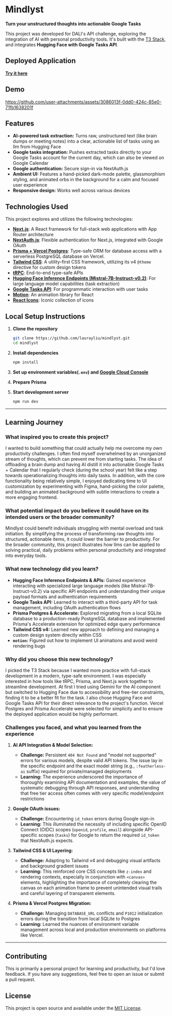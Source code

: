# Mindlyst

**Turn your unstructured thoughts into actionable Google Tasks**

This project was developed for DALI's API challenge, exploring the integration of AI with personal productivity tools. It's built with the [T3 Stack](https://create.t3.gg/), and integrates **Hugging Face with Google Tasks API**.

## Deployed Application

**[Try it here](https://mindlyst.vercel.app/)**

## Demo

https://github.com/user-attachments/assets/3086013f-0dd0-424c-85e0-71fb1638201f


## Features

*   **AI-powered task extraction:** Turns raw, unstructured text (like brain dumps or meeting notes) into a clear, actionable list of tasks using an llm from Hugging Face
*   **Google tasks integration:** Pushes extracted tasks directly to your Google Tasks account for the current day, which can also be viewed on Google Calendar
*   **Google authentication:** Secure sign-in via NextAuth.js
*   **Ambient UI:** Features a hand-picked dark-mode palette, glassmorphism styling, and animated orbs in the background for a calm and focused user experience
*   **Responsive design:** Works well across various devices

## Technologies Used

This project explores and utilizes the following technologies:

*   **[Next.js](https://nextjs.org)**: A React framework for full-stack web applications with App Router architecture
*   **[NextAuth.js](https://next-auth.js.org)**: Flexible authentication for Next.js, integrated with Google OAuth
*   **[Prisma + Vercel Postgres](https://prisma.io)**: Type-safe ORM for database access with a serverless PostgreSQL database on Vercel.
*   **[Tailwind CSS](https://tailwindcss.com)**: A utility-first CSS framework, utilizing its v4 `@theme` directive for custom design tokens
*   **[tRPC](https://trpc.io)**: End-to-end type-safe APIs
*   **[Hugging Face Inference Endpoints (Mistral-7B-Instruct-v0.2)](https://huggingface.co/mistralai/Mistral-7B-Instruct-v0.2)**: For large language model capabilities (task extraction)
*   **[Google Tasks API](https://developers.google.com/tasks)**: For programmatic interaction with user tasks
*   **[Motion](https://motion.dev/)**: An animation library for React
*   **[React Icons](https://react-icons.github.io/react-icons/)**: Iconic collection of icons

## Local Setup Instructions

1.  **Clone the repository**
    ```bash
    git clone https://github.com/laurayliu/mindlyst.git
    cd mindlyst
    ```
2.  **Install dependencies**
    ```bash
    npm install
    ```
3.  **Set up environment variables(`.env`) and [Google Cloud Console](https://console.cloud.google.com/)**

4.  **Prepare Prisma** 
 
5.  **Start development server**
    ```bash
    npm run dev
    ```
    
---

## Learning Journey

### What inspired you to create this project?

I wanted to build something that could actually help me overcome my own productivity challenges. I often find myself overwhelmed by an unorganized stream of thoughts, which can prevent me from starting tasks. The idea of offloading a brain dump and having AI distill it into actionable Google Tasks + Calendar that I regularly check (during the school year) felt like a step towards operationalizing thoughts into daily tasks. In addition, with the core functionality being relatively simple, I enjoyed dedicating time to UI customization by experimenting with Figma, hand-picking the color palette, and building an animated background with subtle interactions to create a more engaging frontend.

### What potential impact do you believe it could have on its intended users or the broader community?

Mindlyst could benefit individuals struggling with mental overload and task initiation. By simplifying the process of transforming raw thoughts into structured, actionable items, it could lower the barrier to productivity. For the broader community, this project illustrates how llms can be applied to solving practical, daily problems within personal productivity and integrated into everyday tools.

### What new technology did you learn?

*   **Hugging Face Inference Endpoints & APIs:** Gained experience interacting with specialized large language models (like Mistral-7B-Instruct-v0.2) via specific API endpoints and understanding their unique payload formats and authentication requirements
*   **Google Tasks API:** Learned to interact with a third-party API for task management, including OAuth authentication flows
*   **Prisma Postgres & Accelerate:** Explored migrating from a local SQLite database to a production-ready PostgreSQL database and implemented Prisma's Accelerate extension for optimized edge query performance
*   **Tailwind CSS v4:** Learned new approach to defining and managing a custom design system directly within CSS
*   **`motion`:** Figured out how to implement UI animations and avoid weird rendering bugs

### Why did you choose this new technology?

I picked the T3 Stack because I wanted more practice with full-stack development in a modern, type-safe environment. I was especially interested in how tools like tRPC, Prisma, and Next.js work together to streamline development. At first I tried using Gemini for the AI component but switched to Hugging Face due to accessibility and free-tier constraints, finding it to be a better fit for the task. I also chose Hugging Face and Google Tasks API for their direct relevance to the project's function. Vercel Postgres and Prisma Accelerate were selected for simplicity and to ensure the deployed application would be highly performant.

### Challenges you faced, and what you learned from the experience

1.  **AI API Integration & Model Selection:**
    *   **Challenge:** Persistent `404 Not Found` and "model not supported" errors for various models, despite valid API tokens. The issue lay in the specific endpoint and the exact model string (e.g., `:featherless-ai` suffix) required for private/managed deployments
    *   **Learning:** The experience underscored the importance of thoroughly examining API documentation and examples, the value of systematic debugging through API responses, and understanding that free tier access often comes with very specific model/endpoint restrictions

2.  **Google OAuth issues:**
    *   **Challenge:** Encountering `id_token` errors during Google sign-in
    *   **Learning:** This illuminated the necessity of including specific OpenID Connect (OIDC) scopes (`openid`, `profile`, `email`) alongside API-specific scopes (`tasks`) for Google to return the required `id_token` that NextAuth.js expects.

3.  **Tailwind CSS & UI Layering:**
    *   **Challenge:** Adapting to Tailwind v4 and debugging visual artifacts and background gradient issues
    *   **Learning:** This reinforced core CSS concepts like `z-index` and rendering contexts, especially in conjunction with `<canvas>` elements, highlighting the importance of completely clearing the canvas on each animation frame to prevent unintended visual trails and careful layering of transparent elements.

4.  **Prisma & Vercel Postgres Migration:**
    *   **Challenge:** Managing `DATABASE_URL` conflicts and `P1012` initialization errors during the transition from local SQLite to Postgres
    *   **Learning:** Learned the nuances of environment variable management across local and production environments on platforms like Vercel.

---

## Contributing

This is primarily a personal project for learning and productivity, but I'd love feedback. If you have any suggestions, feel free to open an issue or submit a pull request.

## License

This project is open source and available under the [MIT License](LICENSE).
